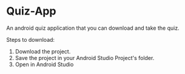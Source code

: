 # Quiz-App

An android quiz application that you can download and take the quiz.

Steps to download:

1. Download the project.
2. Save the project in your Android Studio Project's folder.
3. Open in Android Studio 
